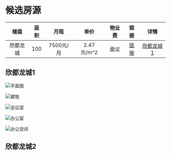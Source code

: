 # 候选房源


|楼盘|面积|月租|单价|物业费|链接|详情|
:--:|:--:|:--:|:--:|:--:|:--:|:--:|
| 欣都龙城 | 100  | 7500元/月 | 2.47元/m^2 | 面议   | [链接](https://km.xzl.anjuke.com/zu/48493739/) | [欣都龙城1](#欣都龙城1)|


## 欣都龙城1                      


![平面图](https://pic1.ajkimg.com/display/hj/5bee043625c16542f0b298106d15869d/600x450.jpg?t=1)

![建筑](https://pic1.ajkimg.com/display/hj/4700ab8150e16740cd598eca40d84745/600x450.jpg?t=1)

![会议室](https://pic1.ajkimg.com/display/hj/397b1300359b52f333b013a4c7573354/600x450.jpg?t=1)

![办公室](https://pic1.ajkimg.com/display/hj/340ba103860abd39c64d6c3cb0f2accd/600x450.jpg?t=1)

![办公空间](https://pic1.ajkimg.com/display/hj/3cf53943fe18239b1067bde85de59de8/600x450.jpg?t=1)

## 欣都龙城2
